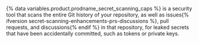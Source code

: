 {% data variables.product.prodname_secret_scanning_caps %} is a security tool that scans the entire Git history of your repository, as well as issues{% ifversion secret-scanning-enhancements-prs-discussions %}, pull requests, and discussions{% endif %} in that repository, for leaked secrets that have been accidentally committed, such as tokens or private keys.
